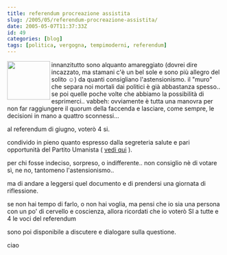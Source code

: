 ```yaml
---
title: referendum procreazione assistita
slug: /2005/05/referendum-procreazione-assistita/
date: 2005-05-07T11:37:33Z
id: 49
categories: [blog]
tags: [politica, vergogna, tempimoderni, referendum]
---
```


<img src="http://www.lucacoscioni.it/files/spilla.jpg" align="left" width="100" height="90" />

innanzitutto sono alquanto amareggiato (dovrei dire incazzato, ma stamani c'è un bel sole e sono più allegro del solito :relaxed:) da quanti consigliano l'astensionismo. il "muro" che separa noi mortali dai politici è già abbastanza spesso.. se poi quelle poche volte che abbiamo la possibilità di esprimerci.. vabbeh: ovviamente è tutta una manovra per non far raggiungere il quorum della faccenda e lasciare, come sempre, le decisioni in mano a quattro sconnessi…

al referendum di giugno, voterò 4 si.

condivido in pieno quanto espresso dalla segreteria salute e pari opportunità del Partito Umanista ( [vedi qui](http://www.pumilano.it/pumilano/index.php?option=com_content&task=view&id=19&Itemid=26) ).

per chi fosse indeciso, sorpreso, o indifferente.. non consiglio nè di votare sì, ne no, tantomeno l'astensionismo..
  
ma di andare a leggersi quel documento e di prendersi una giornata di riflessione.

se non hai tempo di farlo, o non hai voglia, ma pensi che io sia una persona con un po' di cervello e coscienza, allora ricordati che io voterò SI a tutte e 4 le voci del referendum

sono poi disponibile a discutere e dialogare sulla questione.

ciao